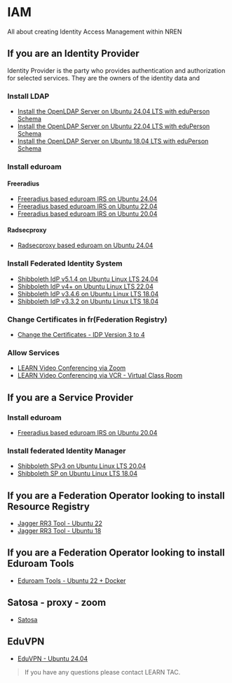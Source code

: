 # IAM
All about creating Identity Access Management within NREN


## If you are an Identity Provider
Identity Provider is the party who provides authentication and authorization for selected services. They are the owners of the identity data and

### Install LDAP

* [Install the OpenLDAP Server on Ubuntu 24.04 LTS with eduPerson Schema](ldap/installation_manuals/ldap_ubuntu_24.md)
* [Install the OpenLDAP Server on Ubuntu 22.04 LTS with eduPerson Schema](ldap/installation_manuals/ldap22-latest.md)
* [Install the OpenLDAP Server on Ubuntu 18.04 LTS with eduPerson Schema](ldap/installation_manuals/Ldap-with-eduperson.md)

### Install eduroam

#### Freeradius

* [Freeradius based eduroam IRS on Ubuntu 24.04](eduroam/irs_ubuntu_24.md)
* [Freeradius based eduroam IRS on Ubuntu 22.04](eduroam/eduroam-IRS-22.md)
* [Freeradius based eduroam IRS on Ubuntu 20.04](eduroam/eduroam-IRS.md)

#### Radsecproxy
* [Radsecproxy based eduroam on Ubuntu 24.04](eduroam/radsecproxy/radsecproxy_ubuntu24.md)

### Install Federated Identity System

* [Shibboleth IdP v5.1.4 on Ubuntu Linux LTS 24.04 ](https://github.com/LEARN-LK/shibboleth-idp5-installer)
* [Shibboleth IdP v4+ on Ubuntu Linux LTS 22.04](shibboleth_IDP/installing-idp-v4.md)
* [Shibboleth IdP v3.4.6 on Ubuntu Linux LTS 18.04](shibboleth_IDP/Shibboleth3.4.6-Ubuntu18.04.md)
* [Shibboleth IdP v3.3.2 on Ubuntu Linux LTS 18.04](shibboleth_IDP/IDPonUbuntu.md)

### Change Certificates in fr(Federation Registry)

* [Change the Certificates - IDP Version 3 to 4](change_keys_fr.md)

### Allow Services

* [LEARN Video Conferencing via Zoom](Enable%20Zoom%20Video%20Conferencing.md)
* [LEARN Video Conferencing via VCR - Virtual Class Room](vcr_enabling.md)

## If you are a Service Provider

### Install eduroam

* [Freeradius based eduroam IRS on Ubuntu 20.04](eduroam-IRS.md)

### Install federated Identity Manager

* [Shibboleth SPv3 on Ubuntu Linux LTS 20.04](SPv3%20installation%20on%20Ubuntu%2020.04.md)
* [Shibboleth SP on Ubuntu Linux LTS 18.04](SP_Ubuntu1804.md)

## If you are a Federation Operator looking to install Resource Registry

* [Jagger RR3 Tool - Ubuntu 22](rr3_ubuntu22.md)
* [Jagger RR3 Tool - Ubuntu 18](rr3_ubuntu18.md)

## If you are a Federation Operator looking to install Eduroam Tools

* [Eduroam Tools - Ubuntu 22 + Docker](https://github.com/LEARN-LK/etcbd-public/tree/master)

## Satosa - proxy - zoom

* [Satosa](Satosa-Proxy-to-Zoom.md)

## EduVPN

* [EduVPN - Ubuntu 24.04](eduvpn_2025.md)

>If you have any questions please contact LEARN TAC.

